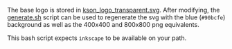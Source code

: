 The base logo is stored in [kson_logo_transparent.svg](kson_logo_transparent.svg). After modifying, the [generate.sh](generate.sh) script can be used to regenerate the svg with the blue (`#90bcfe`) background as well as the 400x400 and 800x800 png equivalents.

This bash script expects `inkscape` to be available on your path.
